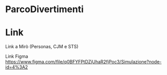 # ParcoDivertimenti

# Link

Link a Mirò (Personas, CJM e STS)

Link Figma
https://www.figma.com/file/q0BFYFPtDZjUhaR2fjPoc3/Simulazione?node-id=4%3A2

